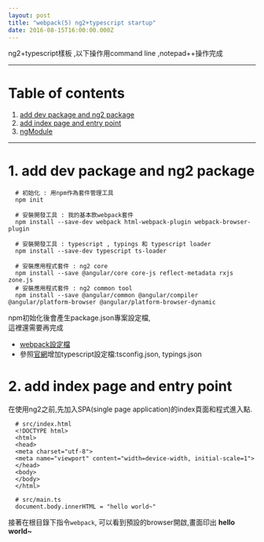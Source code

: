 ```yaml
---
layout: post
title: "webpack(5) ng2+typescript startup"
date: 2016-08-15T16:00:00.000Z
---
```


ng2+typescript樣板 ,以下操作用command line ,notepad++操作完成

--------------------------------------------------------------------------------

# Table of contents

1. [add dev package and ng2 package](#add-dev-package-and-ng2-package)
2. [add index page and entry point](#add-index-page-and-entry-point)
3. [ngModule]()
--------------------------------------------------------------------------------  

# 1\. add dev package and ng2 package

```
  # 初始化 : 用npm作為套件管理工具
  npm init

  # 安裝開發工具 : 我的基本款webpack套件
  npm install --save-dev webpack html-webpack-plugin webpack-browser-plugin

  # 安裝開發工具 : typescript , typings 和 typescript loader
  npm install --save-dev typescript ts-loader

  # 安裝應用程式套件 : ng2 core
  npm install --save @angular/core core-js reflect-metadata rxjs zone.js
  # 安裝應用程式套件 : ng2 common tool
  npm install --save @angular/common @angular/compiler @angular/platform-browser @angular/platform-browser-dynamic
```  
npm初始化後會產生package.json專案設定檔,  
這裡還需要再完成  
* [webpack設定檔][webpack.config.js]  
* 參照[官網][ng2DocTypescriptConfig]增加typescript設定檔:tsconfig.json, typings.json   

# 2\. add index page and entry point
在使用ng2之前,先加入SPA(single page application)的index頁面和程式進入點.

```
  # src/index.html
  <!DOCTYPE html>
  <html>
  <head>
  <meta charset="utf-8">
  <meta name="viewport" content="width=device-width, initial-scale=1">
  </head>
  <body>
  </body>
  </html>

  # src/main.ts
  document.body.innerHTML = "hello world~"
```
接著在根目錄下指令`webpack`, 可以看到預設的browser開啟,畫面印出 **hello world~**  




[webpack.config.js]:https://github.com/weichou1229/webpack-practice/blob/master/ng2Startup/webpack.config.js
[tsconfig.json]:https://github.com/weichou1229/webpack-practice/blob/master/ng2Startup/tsconfig.json
[ng2DocTypescriptConfig]:https://angular.io/docs/ts/latest/guide/typescript-configuration.html
